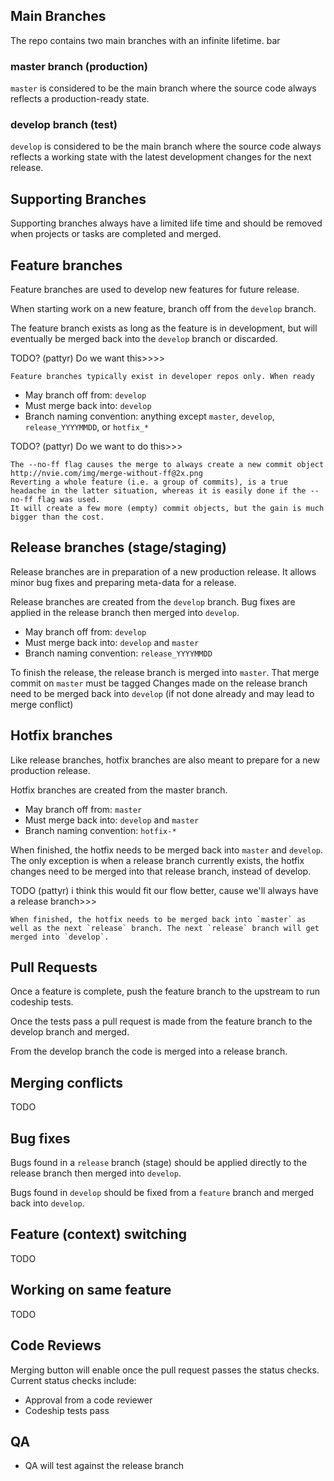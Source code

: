 ## Main Branches
The repo contains two main branches with an infinite lifetime.
bar
### master branch (production)
`master` is considered to be the main branch where the source code always reflects a production-ready state.

### develop branch (test)
`develop` is considered to be the main branch where the source code always reflects a working state with the latest development changes for the next release.

## Supporting Branches
Supporting branches always have a limited life time and should be removed when projects or tasks are completed and merged.

## Feature branches

Feature branches are used to develop new features for future release.

When starting work on a new feature, branch off from the `develop` branch.

The feature branch exists as long as the feature is in development, but will eventually be merged back into the `develop` branch or discarded.

TODO? (pattyr) Do we want this>>>>
```
Feature branches typically exist in developer repos only. When ready
```

* May branch off from: `develop`
* Must merge back into: `develop`
* Branch naming convention: anything except `master`, `develop`, `release_YYYYMMDD`, or `hotfix_*`

TODO? (pattyr) Do we want to do this>>>
```
The --no-ff flag causes the merge to always create a new commit object
http://nvie.com/img/merge-without-ff@2x.png
Reverting a whole feature (i.e. a group of commits), is a true headache in the latter situation, whereas it is easily done if the --no-ff flag was used.
It will create a few more (empty) commit objects, but the gain is much bigger than the cost.
```

## Release branches (stage/staging)

Release branches are in preparation of a new production release. It allows minor bug fixes and preparing meta-data for a release.

Release branches are created from the `develop` branch. Bug fixes are applied in the release branch then merged into `develop`.

* May branch off from: `develop`
* Must merge back into: `develop` and `master`
* Branch naming convention: `release_YYYYMMDD`

To finish the release, the release branch is merged into `master`.
That merge commit on `master` must be tagged
Changes made on the release branch need to be merged back into `develop` (if not done already and may lead to merge conflict)

## Hotfix branches

Like release branches, hotfix branches are also meant to prepare for a new production release.

Hotfix branches are created from the master branch.

* May branch off from: `master`
* Must merge back into: `develop` and `master`
* Branch naming convention: `hotfix-*`

When finished, the hotfix needs to be merged back into `master` and `develop`.
The only exception is when a release branch currently exists, the hotfix changes need to be merged into that release branch, instead of develop.

TODO (pattyr) i think this would fit our flow better, cause we'll always have a release branch>>>
```
When finished, the hotfix needs to be merged back into `master` as well as the next `release` branch. The next `release` branch will get merged into `develop`.
```


## Pull Requests
Once a feature is complete, push the feature branch to the upstream to run codeship tests.

Once the tests pass a pull request is made from the feature branch to the develop branch and merged.

From the develop branch the code is merged into a release branch.

## Merging conflicts
TODO

## Bug fixes
Bugs found in a `release` branch (stage) should be applied directly to the release branch then merged into `develop`.

Bugs found in `develop` should be fixed from a `feature` branch and merged back into `develop`.

## Feature (context) switching
TODO

## Working on same feature
TODO

## Code Reviews

Merging button will enable once the pull request passes the status checks. Current status checks include:

* Approval from a code reviewer
* Codeship tests pass

## QA

* QA will test against the release branch
